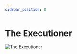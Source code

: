 ```yaml
---
sidebar_position: 8
---
```


# The Executioner 

![The Executioner](https://vwiki.valorserver.com/api/item/picture/the%20executioner)
